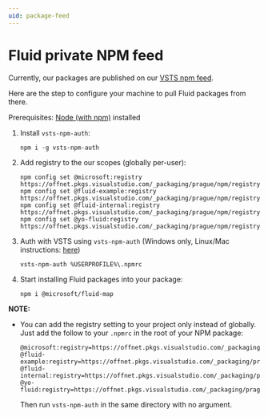 ```yaml
---
uid: package-feed
---
```

# Fluid private NPM feed

Currently, our packages are published on our [VSTS npm feed](https://offnet.visualstudio.com/officenet/_packaging?_a=feed&feed=prague).

Here are the step to configure your machine to pull Fluid packages from there.

Prerequisites: [Node (with npm)](https://nodejs.org) installed

1. Install `vsts-npm-auth`:

    `npm i -g vsts-npm-auth`

2. Add registry to the our scopes (globally per-user):

    ```text
    npm config set @microsoft:registry https://offnet.pkgs.visualstudio.com/_packaging/prague/npm/registry/
    npm config set @fluid-example:registry https://offnet.pkgs.visualstudio.com/_packaging/prague/npm/registry/
    npm config set @fluid-internal:registry https://offnet.pkgs.visualstudio.com/_packaging/prague/npm/registry/
    npm config set @yo-fluid:registry https://offnet.pkgs.visualstudio.com/_packaging/prague/npm/registry/
    ```

3. Auth with VSTS using `vsts-npm-auth` (Windows only, Linux/Mac instructions:
   [here](https://docs.microsoft.com/en-us/azure/devops/artifacts/npm/npmrc?view=azure-devops&tabs=windows))

    `vsts-npm-auth %USERPROFILE%\.npmrc`

4. Start installing Fluid packages into your package:

    `npm i @microsoft/fluid-map`


**NOTE:**

* You can add the registry setting to your project only instead of globally.
  Just add the follow to your `.npmrc` in the root of your NPM package:

    ```text
    @microsoft:registry=https://offnet.pkgs.visualstudio.com/_packaging/prague/npm/registry/
    @fluid-example:registry=https://offnet.pkgs.visualstudio.com/_packaging/prague/npm/registry/
    @fluid-internal:registry=https://offnet.pkgs.visualstudio.com/_packaging/prague/npm/registry/
    @yo-fluid:registry=https://offnet.pkgs.visualstudio.com/_packaging/prague/npm/registry/
    ```

  Then run `vsts-npm-auth` in the same directory with no argument.
